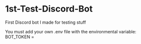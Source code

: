 # 1st-Test-Discord-Bot
First Discord bot I made for testing stuff

You must add your own .env file with the environmental variable: 
BOT_TOKEN = <your Discord bot token>

